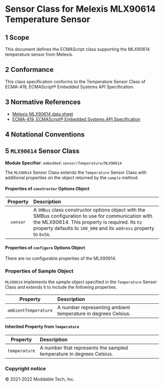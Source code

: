 # Sensor Class for Melexis MLX90614 Temperature Sensor

## 1 Scope

This document defines the ECMAScript class supporting the MLX90614 temperature sensor from Melexis.

## 2 Conformance

This class specification conforms to the Temperature Sensor Class of ECMA-419, ECMAScript® Embedded Systems API Specification.

## 3 Normative References

- [Melexis MLX90614 data sheet](https://www.melexis.com/en/documents/documentation/datasheets/datasheet-mlx90614)
- [ECMA-419, ECMAScript® Embedded Systems API Specification](https://419.ecma-international.org)

## 4 Notational Conventions

## 5 `MLX90614` Sensor Class

**Module Specifier**: `embedded:sensor/Temperature/MLX90614`

The `MLX90614` Sensor Class extends the `Temperature` Sensor Class with additional properties on the object returned by the `sample` method. 

#### Properties of `constructor` Options Object

| Property | Description |
| :---: | :--- |
| `sensor` | A `SMBus` class constructor options object with the SMBus configuration to use for communication with the MLX90614. This property is required. Its `hz` property defaults to `100_000` and its `address` property to `0x5A`.

<a id="configuration"></a>	
#### Properties of `configure` Options Object

There are no configurable properties of the MLX90614.


### Properties of Sample Object
`MLX90614` implements the sample object specified in the `Temperature` Sensor Class and extends it to include the following properties.

| Property | Description |
| :---: | :--- |
| `ambientTemperature` | A number representing ambient temperature in degrees Celsius.

#### Inherited Property from `Temperature`

| Property | Description |
| :---: | :--- |
| `temperature` | A number that represents the sampled temperature in degrees Celsius.

### Copyright notice

© 2021-2022 Moddable Tech, Inc.

